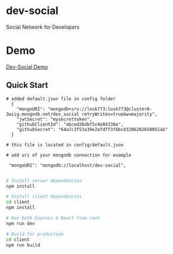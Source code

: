 # dev-social
Social Network for Developers

# Demo
[Dev-Social Demo](https://floating-dawn-06918.herokuapp.com/)

## Quick Start

```
# added default.json file in config folder
  {
    "mongoURI": "mongodb+srv://losk773:losk773@cluster0-3wiig.mongodb.net/dev_social retryWrites=true&w=majority",
    "jwtSecret": "mysecrettoken",
    "githubClientId": "abced26dbf5c4e84338e",
    "githubSecret": "64a7c3f53a39e2afdff3f6bc83206202658051ab"
  }

# this file is located in config/default.json

# add uri of your mongodb connection for example

 "mongoURI": "mongodb://localhost/dev-social",
 
```

```bash
# Install server dependencies
npm install

# Install client dependencies
cd client
npm install

# Run both Express & React from root
npm run dev

# Build for production
cd client
npm run build
```
